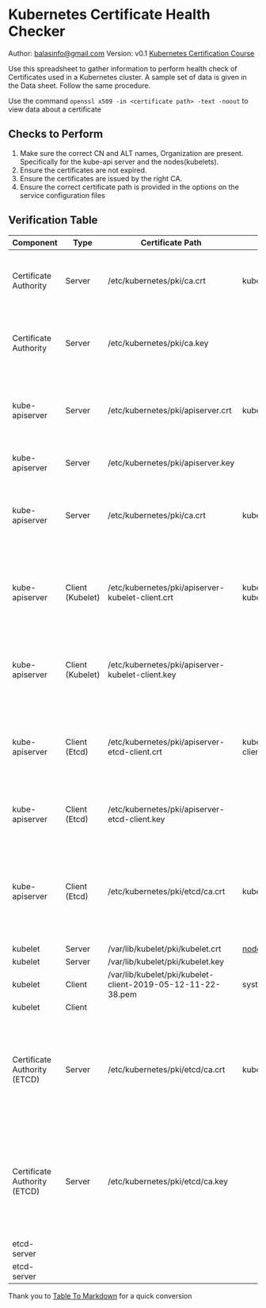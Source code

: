 # Kubernetes Certificate Health Checker

Author: [balasinfo@gmail.com](balasinfo@gmail.com)
Version: v0.1
[Kubernetes Certification Course](https://kodekloud.com/p/certified-kubernetes-administrator-with-practice-tests)

Use this spreadsheet to gather information to perform health check of Certificates used in a Kubernetes cluster.  A sample set of data is given in the Data sheet. Follow the same procedure.

Use the command `openssl x509 -in <certificate path> -text -noout` to view data about a certificate

## Checks to Perform

1. Make sure the correct CN and ALT names, Organization are present. Specifically for the kube-api server and the nodes(kubelets).
2. Ensure the certificates are not expired.
3. Ensure the certificates are issued by the right CA.
4. Ensure the correct certificate path is provided in the options on the service configuration files

## Verification Table

| Component                    | Type             | Certificate Path                                            | CN Name                                       | ALT Names                                                                                                                                                                          | Organization | Issuer                   | Expiration               | File Type                               | Purpose                                                          | Description                                                                                                               |
| ---------------------------- | ---------------- | ----------------------------------------------------------- | --------------------------------------------- | ---------------------------------------------------------------------------------------------------------------------------------------------------------------------------------- | ------------ | ------------------------ | ------------------------ | --------------------------------------- | ---------------------------------------------------------------- | ------------------------------------------------------------------------------------------------------------------------- |
| Certificate Authority        | Server           | /etc/kubernetes/pki/ca.crt                                  | kubernetes                                    |                                                                                                                                                                                    |              | kubernetes               | May  9 11:21:40 2029 GMT | Certificate                             |                                                                  | CA server root certificates for Kubernetes API Server                                                                     |
| Certificate Authority        | Server           | /etc/kubernetes/pki/ca.key                                  |                                               |                                                                                                                                                                                    |              |                          |                          | Key                                     |                                                                  | CA server root certificate key for Kubernetes API Server                                                                  |
| kube-apiserver               | Server           | /etc/kubernetes/pki/apiserver.crt                           | kube-apiserver                                | DNS:master<br>DNS:kubernetes<br>DNS:kubernetes.default<br>DNS:kubernetes.default.svc<br>DNS:kubernetes.default.svc.cluster.local<br>IP Address:10.96.0.1<br>IP Address:172.17.0.27 |              | kubernetes               | Feb 11 05:39:20 2020 GMT | Certificate                             | Server Certificate                                               | Certificate to serve Kube-api server                                                                                      |
| kube-apiserver               | Server           | /etc/kubernetes/pki/apiserver.key                           |                                               |                                                                                                                                                                                    |              |                          |                          | Key                                     | Server Key                                                       | Key to serve Kube-api server                                                                                              |
| kube-apiserver               | Server           | /etc/kubernetes/pki/ca.crt                                  | kubernetes                                    |                                                                                                                                                                                    |              | kubernetes               | Feb  8 05:39:19 2029 GMT | Certificate                             | Server CA Certificate                                            | CA Certificate to validate clients connecting to Kube-API Server                                                          |
| kube-apiserver               | Client (Kubelet) | /etc/kubernetes/pki/apiserver-kubelet-client.crt            | kube-apiserver-kubelet-client                 | system:masters                                                                                                                                                                     | kubernetes   | Feb 11 05:39:20 2020 GMT | Certificate              | Client Cert: Kube API Server to Kubelet | Client Certificate for Kube-API Server to connect to ETCD Server |
| kube-apiserver               | Client (Kubelet) | /etc/kubernetes/pki/apiserver-kubelet-client.key            |                                               |                                                                                                                                                                                    |              |                          | Key                      | Client Key: Kube API Server to Kubelet  | Client Key for Kube-API Server to connect to ETCD Server         |
| kube-apiserver               | Client (Etcd)    | /etc/kubernetes/pki/apiserver-etcd-client.crt               | kube-apiserver-etcd-client                    | system:masters                                                                                                                                                                     | kubernetes   | Feb 11 05:39:22 2020 GMT | Certificate              | Client Cert: Kube API Server to ETCD    | Client Certificate for Kube-API Server to connect to ETCD Server |
| kube-apiserver               | Client (Etcd)    | /etc/kubernetes/pki/apiserver-etcd-client.key               |                                               |                                                                                                                                                                                    |              |                          |                          | Key                                     | Client Key: Kube API Server to ETCD                              | Client Key for Kube-API Server to connect to ETCD Server                                                                  |
| kube-apiserver               | Client (Etcd)    | /etc/kubernetes/pki/etcd/ca.crt                             | kubernetes                                    |                                                                                                                                                                                    |              | kubernetes               | Feb  8 05:39:21 2029 GMT | Certificate                             | Client CA File: Kube API Server to ETCD                          | CA File to validate Kube-API server to ETCD Server Connectivity. The ETCD setup can have a separate CA                    |
| kubelet                      | Server           | /var/lib/kubelet/pki/kubelet.crt                            | [node01@1557660157](mailto:node01@1557660157) |                                                                                                                                                                                    |              |                          | Certificate              |                                         |                                                                  |
| kubelet                      | Server           | /var/lib/kubelet/pki/kubelet.key                            |                                               |                                                                                                                                                                                    |              |                          |                          | Key                                     |                                                                  |                                                                                                                           |
| kubelet                      | Client           | /var/lib/kubelet/pki/kubelet-client-2019-05-12-11-22-38.pem | system:node:node01                            | system:nodes                                                                                                                                                                       | kubernetes   | May 11 11:18:00 2020 GMT | Certificate              |                                         |                                                                  |
| kubelet                      | Client           |                                                             |                                               |                                                                                                                                                                                    |              |                          |                          | Key                                     |                                                                  |                                                                                                                           |
| Certificate Authority (ETCD) | Server           | /etc/kubernetes/pki/etcd/ca.crt                             | kubernetes                                    |                                                                                                                                                                                    |              | kubernetes               | May  9 11:21:42 2029 GMT | Certificate                             |                                                                  | CA Server root certificates for ETCD Server. (This could be the same as kube-api server or a separate one of its own.)    |
| Certificate Authority (ETCD) | Server           | /etc/kubernetes/pki/etcd/ca.key                             |                                               |                                                                                                                                                                                    |              |                          |                          | Key                                     |                                                                  | CA Server root certificate key for ETCD Server. (This could be the same as kube-api server or a separate one of its own.) |
| etcd-server                  |                  |                                                             |                                               |                                                                                                                                                                                    |              |                          |                          | Certificate                             |                                                                  |                                                                                                                           |
| etcd-server                  |                  |                                                             |                                               |                     


Thank you to [Table To Markdown](https://tabletomarkdown.com/convert-spreadsheet-to-markdown/) for a quick conversion